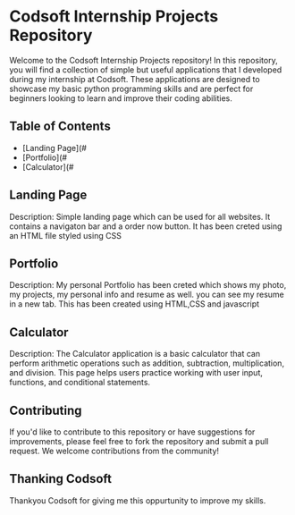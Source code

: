# Codsoft Internship Projects Repository
Welcome to the Codsoft Internship Projects repository! In this repository, you will find a collection of simple but useful applications that I developed during my internship at Codsoft. These applications are designed to showcase my basic python programming skills and are perfect for beginners looking to learn and improve their coding abilities.

## Table of Contents
* [Landing Page](#
* [Portfolio](#
* [Calculator](#

## Landing Page
Description: Simple landing page which can be used for all websites. It contains a navigaton bar and a order now button. It has been creted using an HTML file styled using CSS

## Portfolio
Description: My personal Portfolio has been creted which shows my photo, my projects, my personal info and resume as well. you can see my resume in a new tab. This has been created using HTML,CSS and javascript
## Calculator
Description: The Calculator application is a basic calculator that can perform arithmetic operations such as addition, subtraction, multiplication, and division. This page helps users practice working with user input, functions, and conditional statements.

## Contributing
If you'd like to contribute to this repository or have suggestions for improvements, please feel free to fork the repository and submit a pull request. We welcome contributions from the community!

## Thanking Codsoft
Thankyou Codsoft for giving me this oppurtunity to improve my skills.
